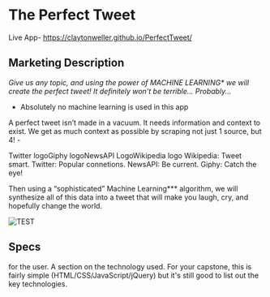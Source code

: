 # The Perfect Tweet

Live App- https://claytonweller.github.io/PerfectTweet/

## Marketing Description

_Give us any topic, and using the power of MACHINE LEARNING* we will create the perfect tweet!_
_It definitely won't be terrible..._
_Probably..._

* Absolutely no machine learning is used in this app

A perfect tweet isn’t made in a vacuum. It needs information and context to exist. We get as much context as possible by scraping not just 1 source, but 4! -

Twitter logoGiphy logoNewsAPI LogoWikipedia logo
Wikipedia: Tweet smart. 
Twitter: Popular connetions. 
NewsAPI: Be current. 
Giphy: Catch the eye!

Then using a “sophisticated” Machine Learning*** algorithm, we will synthesize all of this data into a tweet that will make you laugh, cry, and hopefully change the world.

![TEST](https://raw.githubusercontent.com/claytonweller/PerfectTweet/master/assets/images/real-people/Girl1.jpg)


## Specs

 for the user.
A section on the technology used. For your capstone, this is fairly simple (HTML/CSS/JavaScript/jQuery) but it's still good to list out the key technologies.